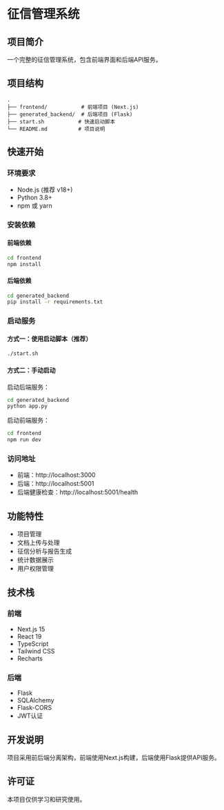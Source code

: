 # 征信管理系统

## 项目简介
一个完整的征信管理系统，包含前端界面和后端API服务。

## 项目结构
```
.
├── frontend/           # 前端项目 (Next.js)
├── generated_backend/  # 后端项目 (Flask)
├── start.sh           # 快速启动脚本
└── README.md          # 项目说明
```

## 快速开始

### 环境要求
- Node.js (推荐 v18+)
- Python 3.8+
- npm 或 yarn

### 安装依赖

#### 前端依赖
```bash
cd frontend
npm install
```

#### 后端依赖
```bash
cd generated_backend
pip install -r requirements.txt
```

### 启动服务

#### 方式一：使用启动脚本（推荐）
```bash
./start.sh
```

#### 方式二：手动启动

启动后端服务：
```bash
cd generated_backend
python app.py
```

启动前端服务：
```bash
cd frontend
npm run dev
```

### 访问地址
- 前端：http://localhost:3000
- 后端：http://localhost:5001
- 后端健康检查：http://localhost:5001/health

## 功能特性
- 项目管理
- 文档上传与处理
- 征信分析与报告生成
- 统计数据展示
- 用户权限管理

## 技术栈

### 前端
- Next.js 15
- React 19
- TypeScript
- Tailwind CSS
- Recharts

### 后端
- Flask
- SQLAlchemy
- Flask-CORS
- JWT认证

## 开发说明
项目采用前后端分离架构，前端使用Next.js构建，后端使用Flask提供API服务。

## 许可证
本项目仅供学习和研究使用。
